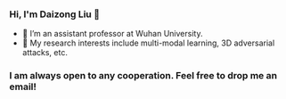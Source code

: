 ### Hi, I'm Daizong Liu 👋

- 🔭 I’m an assistant professor at Wuhan University.
- 🌱 My research interests include multi-modal learning, 3D adversarial attacks, etc.


### I am always open to any cooperation. Feel free to drop me an email!


<!--
**liudaizong/liudaizong** is a ✨ _special_ ✨ repository because its `README.md` (this file) appears on your GitHub profile.

Here are some ideas to get you started:

- 🔭 I’m currently working on ...
- 🌱 I’m currently learning ...
- 👯 I’m looking to collaborate on ...
- 🤔 I’m looking for help with ...
- 💬 Ask me about ...
- 📫 How to reach me: ...
- 😄 Pronouns: ...
- ⚡ Fun fact: ...
-->
